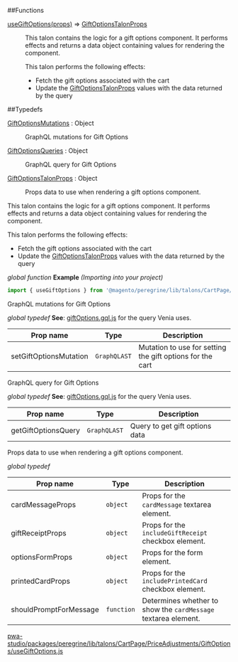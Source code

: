 ##Functions

<dl>
<dt><a href="#useGiftOptions">useGiftOptions(props)</a> ⇒ <inlineCode><a href="#GiftOptionsTalonProps">GiftOptionsTalonProps</a></inlineCode></dt>
<dd>

This talon contains the logic for a gift options component.
It performs effects and returns a data object containing values for rendering the component.

This talon performs the following effects:

- Fetch the gift options associated with the cart
- Update the [GiftOptionsTalonProps](#GiftOptionsTalonProps) values with the data returned by the query

</dd>
</dl>

##Typedefs

<dl>
<dt><a href="#GiftOptionsMutations">GiftOptionsMutations</a> : <inlineCode>Object</inlineCode></dt>
<dd>

GraphQL mutations for Gift Options

</dd>
<dt><a href="#GiftOptionsQueries">GiftOptionsQueries</a> : <inlineCode>Object</inlineCode></dt>
<dd>

GraphQL query for Gift Options

</dd>
<dt><a href="#GiftOptionsTalonProps">GiftOptionsTalonProps</a> : <inlineCode>Object</inlineCode></dt>
<dd>

Props data to use when rendering a gift options component.

</dd>
</dl>


This talon contains the logic for a gift options component.
It performs effects and returns a data object containing values for rendering the component.

This talon performs the following effects:

- Fetch the gift options associated with the cart
- Update the [GiftOptionsTalonProps](#GiftOptionsTalonProps) values with the data returned by the query

*global* *function*
**Example** *(Importing into your project)*  
```js
import { useGiftOptions } from '@magento/peregrine/lib/talons/CartPage/GiftOptions/useGiftOptions';
```

GraphQL mutations for Gift Options

*global* *typedef*
**See**: [giftOptions.gql.js](https://github.com/magento/pwa-studio/blob/develop/packages/venia-ui/lib/components/CartPage/PriceAdjustments/GiftOptions/giftOptions.gql.js)
for the query Venia uses.  

| Prop name | Type | Description |
| --- | --- | --- |
| setGiftOptionsMutation | `GraphQLAST` | Mutation to use for setting the gift options for the cart |


GraphQL query for Gift Options

*global* *typedef*
**See**: [giftOptions.gql.js](https://github.com/magento/pwa-studio/blob/develop/packages/venia-ui/lib/components/CartPage/PriceAdjustments/GiftOptions/giftOptions.gql.js)
for the query Venia uses.  

| Prop name | Type | Description |
| --- | --- | --- |
| getGiftOptionsQuery | `GraphQLAST` | Query to get gift options data |


Props data to use when rendering a gift options component.

*global* *typedef*

| Prop name | Type | Description |
| --- | --- | --- |
| cardMessageProps | `object` | Props for the `cardMessage` textarea element. |
| giftReceiptProps | `object` | Props for the `includeGiftReceipt` checkbox element. |
| optionsFormProps | `object` | Props for the form element. |
| printedCardProps | `object` | Props for the `includePrintedCard` checkbox element. |
| shouldPromptForMessage | `function` | Determines whether to show the `cardMessage` textarea element. |



[pwa-studio/packages/peregrine/lib/talons/CartPage/PriceAdjustments/GiftOptions/useGiftOptions.js](https://github.com/magento/pwa-studio/blob/develop/packages/peregrine/lib/talons/CartPage/PriceAdjustments/GiftOptions/useGiftOptions.js)